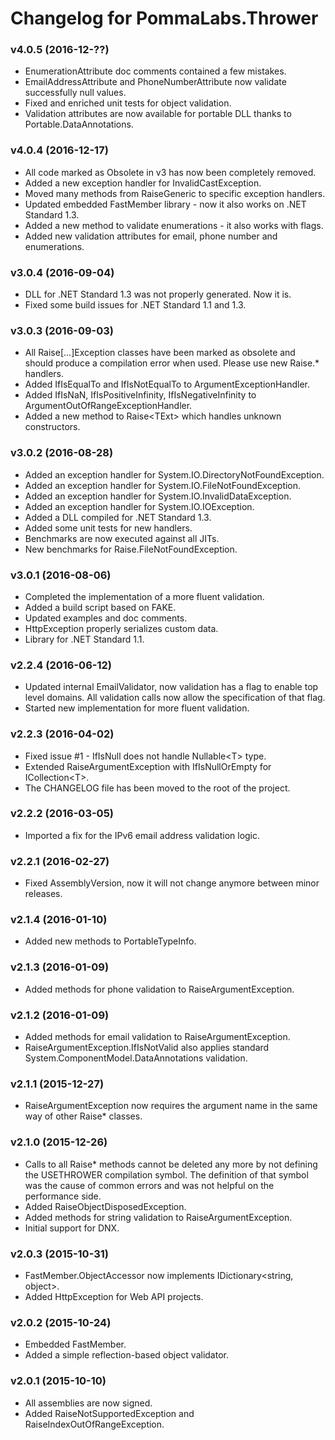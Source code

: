 # Changelog for PommaLabs.Thrower #

### v4.0.5 (2016-12-??) ###

* EnumerationAttribute doc comments contained a few mistakes.
* EmailAddressAttribute and PhoneNumberAttribute now validate successfully null values.
* Fixed and enriched unit tests for object validation.
* Validation attributes are now available for portable DLL thanks to Portable.DataAnnotations.

### v4.0.4 (2016-12-17) ###

* All code marked as Obsolete in v3 has now been completely removed.
* Added a new exception handler for InvalidCastException.
* Moved many methods from RaiseGeneric to specific exception handlers.
* Updated embedded FastMember library - now it also works on .NET Standard 1.3.
* Added a new method to validate enumerations - it also works with flags.
* Added new validation attributes for email, phone number and enumerations.

### v3.0.4 (2016-09-04) ###

* DLL for .NET Standard 1.3 was not properly generated. Now it is.
* Fixed some build issues for .NET Standard 1.1 and 1.3.

### v3.0.3 (2016-09-03) ###

* All Raise[...]Exception classes have been marked as obsolete and should produce a compilation error when used. Please use new Raise.* handlers.
* Added IfIsEqualTo and IfIsNotEqualTo to ArgumentExceptionHandler.
* Added IfIsNaN, IfIsPositiveInfinity, IfIsNegativeInfinity to ArgumentOutOfRangeExceptionHandler.
* Added a new method to Raise&lt;TExt&gt; which handles unknown constructors.

### v3.0.2 (2016-08-28) ###

* Added an exception handler for System.IO.DirectoryNotFoundException.
* Added an exception handler for System.IO.FileNotFoundException.
* Added an exception handler for System.IO.InvalidDataException.
* Added an exception handler for System.IO.IOException.
* Added a DLL compiled for .NET Standard 1.3.
* Added some unit tests for new handlers.
* Benchmarks are now executed against all JITs.
* New benchmarks for Raise.FileNotFoundException.

### v3.0.1 (2016-08-06) ###

* Completed the implementation of a more fluent validation.
* Added a build script based on FAKE.
* Updated examples and doc comments.
* HttpException properly serializes custom data.
* Library for .NET Standard 1.1.

### v2.2.4 (2016-06-12) ###

* Updated internal EmailValidator, now validation has a flag to enable top level domains.
  All validation calls now allow the specification of that flag.
* Started new implementation for more fluent validation.

### v2.2.3 (2016-04-02) ###

* Fixed issue #1 - IfIsNull does not handle Nullable&lt;T&gt; type.
* Extended RaiseArgumentException with IfIsNullOrEmpty for ICollection&lt;T&gt;.
* The CHANGELOG file has been moved to the root of the project.

### v2.2.2 (2016-03-05) ###

* Imported a fix for the IPv6 email address validation logic.

### v2.2.1 (2016-02-27) ###

* Fixed AssemblyVersion, now it will not change anymore between minor releases.

### v2.1.4 (2016-01-10) ###

* Added new methods to PortableTypeInfo.

### v2.1.3 (2016-01-09) ###

* Added methods for phone validation to RaiseArgumentException.

### v2.1.2 (2016-01-09) ###

* Added methods for email validation to RaiseArgumentException.
* RaiseArgumentException.IfIsNotValid also applies standard System.ComponentModel.DataAnnotations validation.

### v2.1.1 (2015-12-27) ###

* RaiseArgumentException now requires the argument name in the same way of other Raise* classes.

### v2.1.0 (2015-12-26) ###

* Calls to all Raise* methods cannot be deleted any more by not defining the USETHROWER compilation symbol.
  The definition of that symbol was the cause of common errors and was not helpful on the performance side.
* Added RaiseObjectDisposedException.
* Added methods for string validation to RaiseArgumentException.
* Initial support for DNX.

### v2.0.3 (2015-10-31) ###

* FastMember.ObjectAccessor now implements IDictionary&lt;string, object&gt;.
* Added HttpException for Web API projects.

### v2.0.2 (2015-10-24) ###

* Embedded FastMember.
* Added a simple reflection-based object validator.

### v2.0.1 (2015-10-10) ###

* All assemblies are now signed.
* Added RaiseNotSupportedException and RaiseIndexOutOfRangeException.
